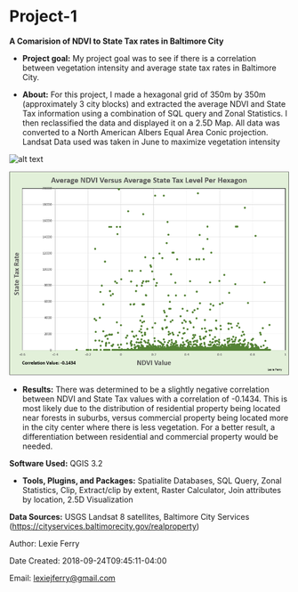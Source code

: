 # Project-1

**A Comarision of NDVI to State Tax rates in Baltimore City**

- **Project goal:** My project goal was to see if there is a correlation between vegetation intensity and average state tax rates in Baltimore City.

- **About:** For this project, I made a hexagonal grid of 350m by 350m (approximately 3 city blocks) and extracted the average NDVI and State Tax information using a combination of SQL query and Zonal Statistics. I then reclassified the data and displayed it on a 2.5D Map. All data was converted to a North American Albers Equal Area Conic projection. Landsat Data used was taken in June to maximize vegetation intensity

![alt text](https://github.com/lexiejferry/Project-1/blob/master/Project1map.png "Project1map")

![alt text](https://github.com/lexiejferry/Project-1/blob/master/Chart_P1.PNG "Chart_P1")

- **Results:** There was determined to be a slightly negative correlation between NDVI and State Tax values with a correlation of -0.1434. This is most likely due to the distribution of residential property being located near forests in suburbs, versus commercial property being located more in the city center where there is less vegetation. For a better result, a differentiation between residential and commercial property would be needed.

**Software Used:** QGIS 3.2

- **Tools, Plugins, and Packages:** Spatialite Databases, SQL Query, Zonal Statistics, Clip, Extract/clip by extent, Raster Calculator, Join attributes by location, 2.5D Visualization

**Data Sources:** USGS Landsat 8 satellites, Baltimore City Services (https://cityservices.baltimorecity.gov/realproperty)

Author: Lexie Ferry

Date Created:   2018-09-24T09:45:11-04:00

Email:  lexiejferry@gmail.com

